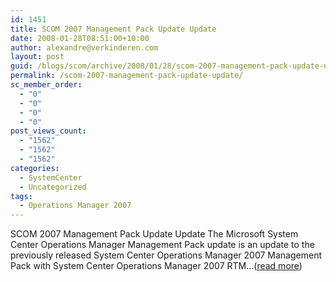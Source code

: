 ```yaml
---
id: 1451
title: SCOM 2007 Management Pack Update Update
date: 2008-01-28T08:51:00+10:00
author: alexandre@verkinderen.com
layout: post
guid: /blogs/scom/archive/2008/01/28/scom-2007-management-pack-update-update.aspx
permalink: /scom-2007-management-pack-update-update/
sc_member_order:
  - "0"
  - "0"
  - "0"
  - "0"
post_views_count:
  - "1562"
  - "1562"
  - "1562"
categories:
  - SystemCenter
  - Uncategorized
tags:
  - Operations Manager 2007
---
```

SCOM 2007 Management Pack Update Update The Microsoft System Center Operations Manager Management Pack update is an update to the previously released System Center Operations Manager 2007 Management Pack with System Center Operations Manager 2007 RTM&#8230;([read more](http://trycatch.be/blogs/scug/archive/2008/01/28/scom-2007-management-pack-update-update.aspx))<img src="http://trycatch.be/aggbug.aspx?PostID=347" width="1" height="1" />
